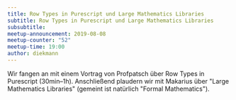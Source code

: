 ```yaml
---
title: Row Types in Purescript und Large Mathematics Libraries
subtitle: Row Types in Purescript und Large Mathematics Libraries
subsubtitle: 
meetup-announcement: 2019-08-08
meetup-counter: "52"
meetup-time: 19:00
author: diekmann
---
```


Wir fangen an mit einem Vortrag von Profpatsch über Row Types in Purescript (30min–1h). 
Anschließend plaudern wir mit Makarius über "Large Mathematics Libraries" (gemeint ist natürlich "Formal Mathematics").
